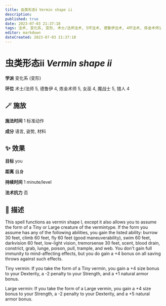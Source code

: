 ```yaml
---
title: 虫类形态ⅱ Vermin shape ii
description: 
published: true
date: 2023-07-03 21:37:18
tags: 法术, 变化系, 变形, 术士/法师法术, 5环法术, 德鲁伊法术, 4环法术, 炼金术师法术, 女巫法术, 魔战士法术, 猎人法术
editor: markdown
dateCreated: 2023-07-03 21:37:18
---
```


# **虫类形态ⅱ** *Vermin shape ii*

**学派** 变化系 (变形) 

**环位** 术士/法师 5, 德鲁伊 4, 炼金术师 5, 女巫 4, 魔战士 5, 猎人 4

## 🪄 施放

**施法时间** 1 标准动作

**成分** 语言, 姿势, 材料

## ✨ 效果 

**目标** you 

**距离** 自身  

**持续时间** 1 minute/level 

**法术抗力** 否

## 📖 描述

This spell functions as vermin shape I, except it also allows you to assume the form of a Tiny or Large creature of the vermintype. If the form you assume has any of the following abilities, you gain the listed ability: burrow 30 feet, climb 60 feet, fly 60 feet (good maneuverability), swim 60 feet, darkvision 60 feet, low-light vision, tremorsense 30 feet, scent, blood drain, constrict, grab, lunge, poison, pull, trample, and web. You don't gain full immunity to mind-affecting effects, but you do gain a +4 bonus on all saving throws against such effects.

Tiny vermin: If you take the form of a Tiny vermin, you gain a +4 size bonus to your Dexterity, a -2 penalty to your Strength, and a +1 natural armor bonus.

Large vermin: If you take the form of a Large vermin, you gain a +4 size bonus to your Strength, a -2 penalty to your Dexterity, and a +5 natural armor bonus.
    